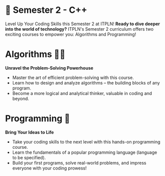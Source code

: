 # 🧮 Semester 2 - C++

Level Up Your Coding Skills this Semester 2 at ITPLN! **Ready to dive deeper into the world of technology?** ITPLN's Semester 2  curriculum offers two exciting courses to empower you: Algorithms and Programming!

# Algorithms 👨‍🔬

**Unravel the Problem-Solving Powerhouse**

- Master the art of efficient problem-solving with this course.
- Learn how to design and analyze algorithms – the building blocks of any program.
- Become a more logical and analytical thinker, valuable in coding and beyond.

# Programming 🔑

**Bring Your Ideas to Life**

- Take your coding skills to the next level with this hands-on programming course.
- Learn the fundamentals of a popular programming language (language to be specified).
- Build your first programs, solve real-world problems, and impress everyone with your coding prowess!

